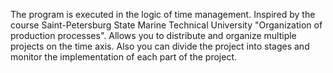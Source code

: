 The program is executed in the logic of time management. Inspired by the course
Saint-Petersburg State Marine Technical University "Organization of production processes". 
Allows you to distribute and organize multiple projects on the time axis.
Also you can divide the project into stages and monitor the implementation of each part of the project.  
